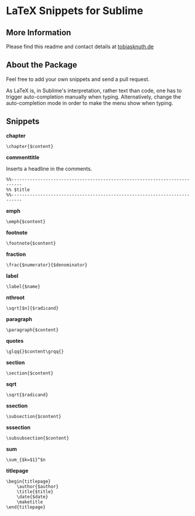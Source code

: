 LaTeX Snippets for Sublime
==========================

More Information
----------------

Please find this readme and contact details at [tobiasknuth.de](http://www.tobiasknuth.de "http://www.tobiasknuth.de")

About the Package
-----------------

Feel free to add your own snippets and send a pull request.

As LaTeX is, in Sublime's interpretation, rather text than code, one has to trigger auto-completion manually when typing. Alternatively, change the auto-completion mode in order to make the menu show when typing.

Snippets
--------

**chapter**

```
\chapter{$content}
```

**commenttitle**

Inserts a headline in the comments.

```
%%--------------------------------------------------------------------------
%% $title
%%--------------------------------------------------------------------------
```

**emph**

```
\emph{$content}
```

**footnote**

```
\footnote{$content}
```

**fraction**

```
\frac{$numerator}{$denominator}
```

**label**

```
\label{$name}
```

**nthroot**

```
\sqrt[$n]{$radicand}
```

**paragraph**

```
\paragraph{$content}
```

**quotes**

```
\glqq{}$content\grqq{}
```

**section**

```
\section{$content}
```

**sqrt**

```
\sqrt{$radicand}
```

**ssection**

```
\subsection{$content}
```

**sssection**

```
\subsubsection{$content}
```

**sum**

```
\sum_{$k=$1}^$n
```

**titlepage**

```
\begin{titlepage}
    \author{$author} 
    \title{$title} 
    \date{$date} 
    \maketitle
\end{titlepage}
```
